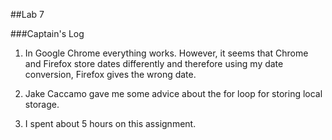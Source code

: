 ##Lab 7

###Captain's Log

1. In Google Chrome everything works. However, it seems that Chrome and Firefox store dates differently and therefore using my date conversion, Firefox gives the wrong date.

2. Jake Caccamo gave me some advice about the for loop for storing local storage.

3. I spent about 5 hours on this assignment.
